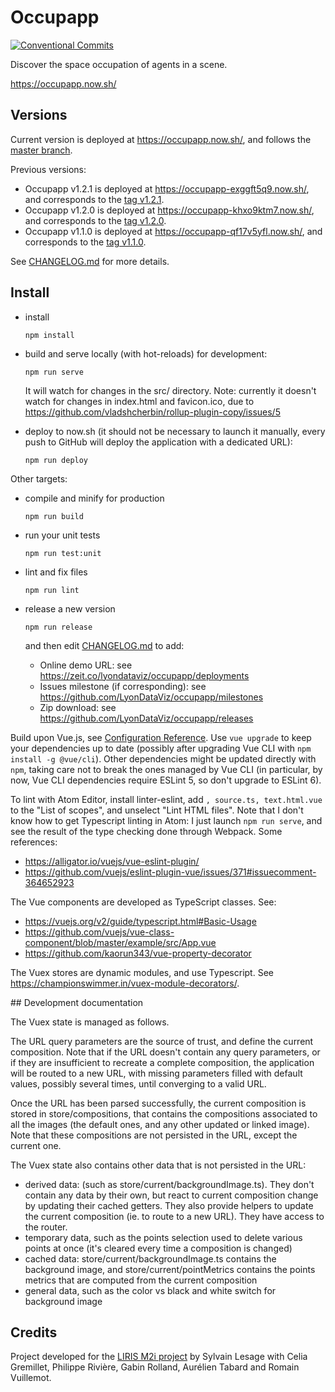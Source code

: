 # Occupapp

[![Conventional Commits](https://img.shields.io/badge/Conventional%20Commits-1.0.0-yellow.svg)](https://conventionalcommits.org)

Discover the space occupation of agents in a scene.

https://occupapp.now.sh/

## Versions

Current version is deployed at https://occupapp.now.sh/, and follows the
[master branch](https://github.com/LyonDataViz/occupapp/tree/master).

Previous versions:

- Occupapp v1.2.1 is deployed at https://occupapp-exggft5q9.now.sh/, and
  corresponds to the
  [tag v1.2.1](https://github.com/LyonDataViz/occupapp/tree/v1.2.1).
- Occupapp v1.2.0 is deployed at https://occupapp-khxo9ktm7.now.sh/, and
  corresponds to the
  [tag v1.2.0](https://github.com/LyonDataViz/occupapp/tree/v1.2.0).
- Occupapp v1.1.0 is deployed at https://occupapp-qf17v5yfl.now.sh/, and
  corresponds to the
  [tag v1.1.0](https://github.com/LyonDataViz/occupapp/tree/v1.1.0).

See [CHANGELOG.md](./CHANGELOG.md) for more details.

## Install

- install

  ```
  npm install
  ```

- build and serve locally (with hot-reloads) for development:

  ```
  npm run serve
  ```

  It will watch for changes in the src/ directory. Note: currently it doesn't
  watch for changes in index.html and favicon.ico, due to
  https://github.com/vladshcherbin/rollup-plugin-copy/issues/5

- deploy to now.sh (it should not be necessary to launch it manually, every push
  to GitHub will deploy the application with a dedicated URL):

  ```
  npm run deploy
  ```

Other targets:

- compile and minify for production

  ```
  npm run build
  ```

- run your unit tests

  ```
  npm run test:unit
  ```

- lint and fix files

  ```
  npm run lint
  ```

- release a new version

  ```
  npm run release
  ```

  and then edit [CHANGELOG.md](./CHANGELOG.md) to add:

  - Online demo URL: see https://zeit.co/lyondataviz/occupapp/deployments
  - Issues milestone (if corresponding): see
    https://github.com/LyonDataViz/occupapp/milestones
  - Zip download: see https://github.com/LyonDataViz/occupapp/releases

Build upon Vue.js, see [Configuration Reference](https://cli.vuejs.org/config/).
Use `vue upgrade` to keep your dependencies up to date (possibly after upgrading
Vue CLI with `npm install -g @vue/cli`). Other dependencies might be updated
directly with `npm`, taking care not to break the ones managed by Vue CLI (in
particular, by now, Vue CLI dependencies require ESLint 5, so don't upgrade to
ESLint 6).

To lint with Atom Editor, install linter-eslint, add
`, source.ts, text.html.vue` to the "List of scopes", and unselect "Lint HTML
files". Note that I don't know how to get Typescript linting in Atom: I just
launch `npm run serve`, and see the result of the type checking done through
Webpack. Some references:

- https://alligator.io/vuejs/vue-eslint-plugin/
- https://github.com/vuejs/eslint-plugin-vue/issues/371#issuecomment-364652923

The Vue components are developed as TypeScript classes. See:

- https://vuejs.org/v2/guide/typescript.html#Basic-Usage
- https://github.com/vuejs/vue-class-component/blob/master/example/src/App.vue
- https://github.com/kaorun343/vue-property-decorator

The Vuex stores are dynamic modules, and use Typescript. See
https://championswimmer.in/vuex-module-decorators/.

## Development documentation

The Vuex state is managed as follows.

The URL query parameters are the source of trust, and define the current
composition. Note that if the URL doesn't contain any query parameters, or if
they are insufficient to recreate a complete composition, the application will
be routed to a new URL, with missing parameters filled with default values,
possibly several times, until converging to a valid URL.

Once the URL has been parsed successfully, the current composition is stored in
store/compositions, that contains the compositions associated to all the images
(the default ones, and any other updated or linked image). Note that these
compositions are not persisted in the URL, except the current one.

The Vuex state also contains other data that is not persisted in the URL:

- derived data: (such as store/current/backgroundImage.ts). They don't contain
  any data by their own, but react to current composition change by updating
  their cached getters. They also provide helpers to update the current
  composition (ie. to route to a new URL). They have access to the router.
- temporary data, such as the points selection used to delete various points at
  once (it's cleared every time a composition is changed)
- cached data: store/current/backgroundImage.ts contains the background image,
  and store/current/pointMetrics contains the points metrics that are computed
  from the current composition
- general data, such as the color vs black and white switch for background image

## Credits

Project developed for the [LIRIS M2i project](https://projet.liris.cnrs.fr/mi2/)
by Sylvain Lesage with Celia Gremillet, Philippe Rivière, Gabin Rolland,
Aurélien Tabard and Romain Vuillemot.

